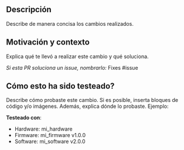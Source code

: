 ## Descripción
Describe de manera concisa los cambios realizados.

## Motivación y contexto
Explica qué te llevó a realizar este cambio y qué soluciona.

*Si esta PR soluciona un issue, nombrarlo:* Fixes #issue

## Cómo esto ha sido testeado?
Describe cómo probaste este cambio. Si es posible, inserta bloques de código y/o imágenes. Además,
explica dónde lo probaste. Ejemplo:

**Testeado con**:
- Hardware: mi_hardware
- Firmware: mi_firmware v1.0.0
- Software: mi_software v2.0.0